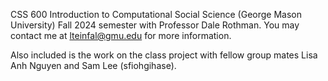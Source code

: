 CSS 600 Introduction to Computational Social Science (George Mason University) Fall 2024 semester with Professor Dale Rothman. You may contact me at lteinfal@gmu.edu for more information.

Also included is the work on the class project with fellow group mates Lisa Anh Nguyen and Sam Lee (sfiohgihase).

